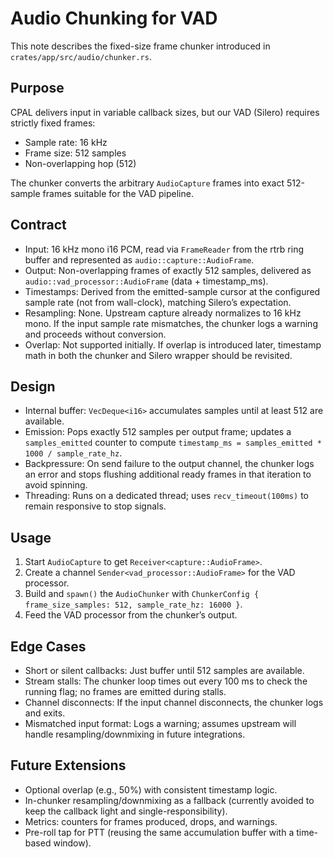 # Audio Chunking for VAD

This note describes the fixed-size frame chunker introduced in `crates/app/src/audio/chunker.rs`.

## Purpose

CPAL delivers input in variable callback sizes, but our VAD (Silero) requires strictly fixed frames:
- Sample rate: 16 kHz
- Frame size: 512 samples
- Non-overlapping hop (512)

The chunker converts the arbitrary `AudioCapture` frames into exact 512-sample frames suitable for the VAD pipeline.

## Contract

- Input: 16 kHz mono i16 PCM, read via `FrameReader` from the rtrb ring buffer and represented as `audio::capture::AudioFrame`.
- Output: Non-overlapping frames of exactly 512 samples, delivered as `audio::vad_processor::AudioFrame` (data + timestamp_ms).
- Timestamps: Derived from the emitted-sample cursor at the configured sample rate (not from wall-clock), matching Silero’s expectation.
- Resampling: None. Upstream capture already normalizes to 16 kHz mono. If the input sample rate mismatches, the chunker logs a warning and proceeds without conversion.
- Overlap: Not supported initially. If overlap is introduced later, timestamp math in both the chunker and Silero wrapper should be revisited.

## Design

- Internal buffer: `VecDeque<i16>` accumulates samples until at least 512 are available.
- Emission: Pops exactly 512 samples per output frame; updates a `samples_emitted` counter to compute `timestamp_ms = samples_emitted * 1000 / sample_rate_hz`.
- Backpressure: On send failure to the output channel, the chunker logs an error and stops flushing additional ready frames in that iteration to avoid spinning.
- Threading: Runs on a dedicated thread; uses `recv_timeout(100ms)` to remain responsive to stop signals.

## Usage

1. Start `AudioCapture` to get `Receiver<capture::AudioFrame>`.
2. Create a channel `Sender<vad_processor::AudioFrame>` for the VAD processor.
3. Build and `spawn()` the `AudioChunker` with `ChunkerConfig { frame_size_samples: 512, sample_rate_hz: 16000 }`.
4. Feed the VAD processor from the chunker’s output.

## Edge Cases

- Short or silent callbacks: Just buffer until 512 samples are available.
- Stream stalls: The chunker loop times out every 100 ms to check the running flag; no frames are emitted during stalls.
- Channel disconnects: If the input channel disconnects, the chunker logs and exits.
- Mismatched input format: Logs a warning; assumes upstream will handle resampling/downmixing in future integrations.

## Future Extensions

- Optional overlap (e.g., 50%) with consistent timestamp logic.
- In-chunker resampling/downmixing as a fallback (currently avoided to keep the callback light and single-responsibility).
- Metrics: counters for frames produced, drops, and warnings.
- Pre-roll tap for PTT (reusing the same accumulation buffer with a time-based window).
